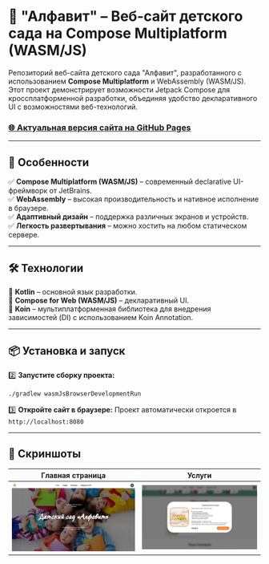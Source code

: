 

# 🌟 "Алфавит" – Веб-сайт детского сада на Compose Multiplatform (WASM/JS)

Репозиторий веб-сайта детского сада "Алфавит", разработанного с использованием **Compose Multiplatform** и WebAssembly (WASM/JS). Этот проект демонстрирует возможности Jetpack Compose для кроссплатформенной разработки, объединяя удобство декларативного UI с возможностями веб-технологий.
### [🌐 Актуальная версия сайта на GitHub Pages](https://mark3317.github.io/alfavit-web/)

---

## 🚀 Особенности
✅ **Compose Multiplatform (WASM/JS)** – современный declarative UI-фреймворк от JetBrains.  
✅ **WebAssembly** – высокая производительность и нативное исполнение в браузере.  
✅ **Адаптивный дизайн** – поддержка различных экранов и устройств.  
✅ **Легкость развертывания** – можно хостить на любом статическом сервере.

---

## 🛠️ Технологии
🔹 **Kotlin** – основной язык разработки.  
🔹 **Compose for Web (WASM/JS)** – декларативный UI.  
🔹 **Koin** – мультиплатформенная библиотека для внедрения зависимостей (DI) с использованием Koin Annotation.

---

## 📦 Установка и запуск

2️⃣ **Запустите сборку проекта:**
```sh
./gradlew wasmJsBrowserDevelopmentRun
```

3️⃣ **Откройте сайт в браузере:**
Проект автоматически откроется в `http://localhost:8080`

---

## 📸 Скриншоты
| Главная страница | Услуги                               |
|-----------------|--------------------------------------|
| ![Главная](screenshots/home.png) | ![Контакты](screenshots/service.png) |
